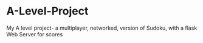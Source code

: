 # A-Level-Project
My A level project- a multiplayer, networked, version of Sudoku, with a flask Web Server for scores
